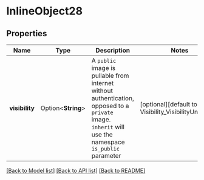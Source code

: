 # InlineObject28

## Properties

Name | Type | Description | Notes
------------ | ------------- | ------------- | -------------
**visibility** | Option<**String**> | A `public` image is pullable from internet without authentication, opposed to a `private` image. `inherit` will use the namespace `is_public` parameter | [optional][default to Visibility_VisibilityUnknown]

[[Back to Model list]](../README.md#documentation-for-models) [[Back to API list]](../README.md#documentation-for-api-endpoints) [[Back to README]](../README.md)


